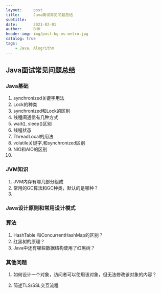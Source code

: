 ```yaml
---
layout:     post
title:      Java面试常见问题总结
subtitle:   
date:       2021-02-01
author:     BHH
header-img: img/post-bg-os-metro.jpg
catalog: true
tags:
    - Java, Alogrithm
---
```


## Java面试常见问题总结


### Java基础

1. synchronized关键字用法
2. Lock的种类
3. synchronized和Lock的区别
4. 线程间通信有几种方式
4. wait(), sleep()区别
5. 线程状态
6. ThreadLocal的用法
7. volatile关键字,和synchronized区别
8. NIO和AIO的区别
9. 


### JVM知识

1. JVM内存有哪几部分组成
2. 常用的GC算法和GC种类，默认的是哪种？
3. 

### Java设计原则和常用设计模式



### 算法

1. HashTable 和ConcurrentHashMap的区别？
2. 红黑树的原理？
3. Java中还有哪些数据结构使用了红黑树？


### 其他问题

1. 如何设计一个对象，访问者可以使用该对象，但无法修改该对象的内容？

2. 简述TLS/SSL交互流程

   



